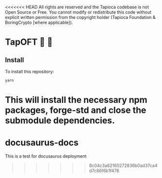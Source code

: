 <<<<<<< HEAD
All rights are reserved and the Tapioca codebase is not Open Source or Free. You cannot modify or redistribute this code without explicit written permission from the copyright holder (Tapioca Foundation & BoringCrypto [where applicable]).

# TapOFT 🍹 🤙

## Install

To install this repository:

```bash
yarn
```
This will install the necessary npm packages, forge-std and close the submodule dependencies.
=======
# docusaurus-docs
This is a test for docusaurus deployment 
>>>>>>> 8c04c3a62160272836b0ad37ca4d7c86f6b1f478
